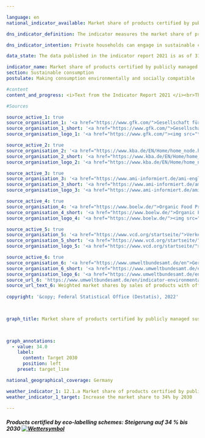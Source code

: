 ```yaml
---

language: en    
national_indicator_available: Market share of products certified by publicly managed eco-labelling schemes    

dns_indicator_definition: The indicator measures the market share of products with voluntary or mandatory ecolabels which are awarded according to criteria stipulated by government bodies.    

dns_indicator_intention: Private households can engage in sustainable consumption both directly and indirectly. Not only do their purchasing decisions influence their own ongoing impact on the environment, as energy-efficient vehicles or insulated homes require less energy to use and lead to lower emissions of greenhouse gases, but consumers can also purchase products that have been manufactured in particularly sustainable ways. The aim of the German Government is therefore to increase the market share of products certified by publicly managed ecolabelling schemes to 34% by 2030.    

data_state: The data published in the indicator report 2021 is as of 31.12.2020. The data shown on the DNS-Online-Platform is updated regularly, so that more current data may be available online than published in the indicator report 2021.    

indicator_name: Market share of products certified by publicly managed eco-labelling schemes    
section: Sustainable consumption    
postulate: Making consumption environmentally and socially compatible    

#content     
content_and_progress: <i>Text from the Indicator Report 2021 </i><br>The indicator is calculated on the basis of data from the consumer research institute GfK, the Federal Motor Transport Authority, the agricultural market information firm AMI, the Organic Food Production Alliance, the sustainable-mobility association Verkehrsclub Deutschland and the Federal Environment Agency. The latter has been calculating the indicator values for each reporting year since 2012.<br>The indicator is made up of the market share of products which either bear the highest category of EU energy label within their class or are certified by the EU Ecolabel, the Euro-leaf organic logo or the German Blue Angel. The EU energy label primarily addresses energy consumption and greenhouse gas emissions, while the other three ecolabels also take into account other threats to the environment such as pesticide use and harmful wastewater. The indicator is intended to show whether environmentally friendly product variants are replacing conventional ones in the market. Only a selection of product groups are examined, in part because limited data are available on turnover for products bearing sustainability labels. This also makes it possible to avoid certain products being counted more than once.<br>The indicator encompasses consumption in the fields of home life, mobility and nutrition. Household appliances such as refrigerators, washing machines, televisions and vacuum cleaners are assessed, as are light bulbs, foodstuffs, sanitary paper, detergents and cars. Since the markets for the individual product groups are of different sizes, the market shares are weighted according to the total turnover of the market in question. This is intended to prevent the indicator being distorted by products which have high shares of small niche markets. Furthermore, this means expenditure on environmentally friendly products can be considered in relation to the total expenditure of private households.<br>It is not possible to weight the market shares according to the market relevance of the respective product groups because the environmental labels address different categories (energy consumption, greenhouse gas emissions, material demand) that cannot be balanced against one another. This also makes it impossible to set out the environmental footprint, or comprehensive evaluation taking in several environmental categories, of each product group. Moreover, the indicator only covers goods newly brought into circulation in relation to the market as a whole. It thereby gives no indication as to whether the enhanced efficiency of an appliance results in a change in consumer behaviour and perhaps to an increase in consumption – the rebound effect. It also describes the market share on the basis of turnover. Given the price differences between products with and without the relevant ecolabels, this means no conclusions can be drawn about their numbers. It follows that a change in the indicator value might have been caused by price alterations within a product group.<br>Between 2012 and 2018, the market share of products certified by publicly managed ecolabelling schemes increased from 3.6% to 7.5%. This is equivalent to a turnover of EUR 23.8 billion in 2018. The indicator value sank in 2017 and 2018 relative to the previous year, which is not the desired direction of travel. Unless the trend is reversed and the market share is considerably increased, Germany will fall short of the 2030 target.    

#Sources    

source_active_1: true
source_organisation_1: '<a href="https://www.gfk.com/">Gesellschaft für Konsumforschung</a>'
source_organisation_1_short: '<a href="https://www.gfk.com/">Gesellschaft für Konsumforschung</a>'
source_organisation_logo_1: '<a href="https://www.gfk.com/"><img src="ttps://g205sdgs.github.io/sdg-indicators/public/logosEn/gfk.png" alt="Gesellschaft für Konsumforschung" title=" Click here to visit the homepage of the organizationGesellschaft für Konsumforschung" style="height:60px; width:148px; border: transparent"/></a>'

source_active_2: true
source_organisation_2: '<a href="https://www.kba.de/EN/Home/home_node.html">Federal Motor Transport Authority</a>'
source_organisation_2_short: '<a href="https://www.kba.de/EN/Home/home_node.html">Federal Motor Transport Authority</a>'
source_organisation_logo_2: '<a href="https://www.kba.de/EN/Home/home_node.html"><img src="ttps://g205sdgs.github.io/sdg-indicators/public/logosEn/kba.png" alt="Federal Motor Transport Authority" title=" Click here to visit the homepage of the organizationFederal Motor Transport Authority" style="height:60px; width:148px; border: transparent"/></a>'

source_active_3: true
source_organisation_3: '<a href="https://www.ami-informiert.de/ami-english/ami-about-us/about-us">Agricultural Market Information Company</a>'
source_organisation_3_short: '<a href="https://www.ami-informiert.de/ami-english/ami-about-us/about-us">Agricultural Market Information Company</a>'
source_organisation_logo_3: '<a href="https://www.ami-informiert.de/ami-english/ami-about-us/about-us"><img src="ttps://g205sdgs.github.io/sdg-indicators/public/logosEn/ami.png" alt="Agricultural Market Information Company" title=" Click here to visit the homepage of the organizationAgricultural Market Information Company" style="height:60px; width:148px; border: transparent"/></a>'

source_active_4: true
source_organisation_4: '<a href="https://www.boelw.de/">Organic Food Production Alliance</a>'
source_organisation_4_short: '<a href="https://www.boelw.de/">Organic Food Production Alliance</a>'
source_organisation_logo_4: '<a href="https://www.boelw.de/"><img src="ttps://g205sdgs.github.io/sdg-indicators/public/logosEn/bolw.png" alt="Organic Food Production Alliance" title=" Click here to visit the homepage of the organizationOrganic Food Production Alliance" style="height:60px; width:148px; border: transparent"/></a>'

source_active_5: true
source_organisation_5: '<a href="https://www.vcd.org/startseite/">Verkehrsclub Deutschland e.V.</a>'
source_organisation_5_short: '<a href="https://www.vcd.org/startseite/">Verkehrsclub Deutschland e.V.</a>'
source_organisation_logo_5: '<a href="https://www.vcd.org/startseite/"><img src="ttps://g205sdgs.github.io/sdg-indicators/public/logosEn/vcd.png" alt="Verkehrsclub Deutschland e.V." title=" Click here to visit the homepage of the organizationVerkehrsclub Deutschland e.V." style="height:60px; width:148px; border: transparent"/></a>'

source_active_6: true
source_organisation_6: '<a href="https://www.umweltbundesamt.de/en">German Environment Agency</a>'
source_organisation_6_short: '<a href="https://www.umweltbundesamt.de/en">German Environment Agency</a>'
source_organisation_logo_6: '<a href="https://www.umweltbundesamt.de/en"><img src="ttps://g205sdgs.github.io/sdg-indicators/public/logosEn/uba.png" alt="German Environment Agency" title=" Click here to visit the homepage of the organizationGerman Environment Agency" style="height:60px; width:148px; border: transparent"/></a>'
source_url_6: 'https://www.umweltbundesamt.de/en/indicator-environmentally-friendly-consumption'
source_url_text_6: Weighted market shares by sales of products with official eco-labels
    
copyright: '&copy; Federal Statistical Office (Destatis), 2022'    

    

graph_title: Market share of products certified by publicly managed sustainability labelling schemes    

    

graph_annotations:
  - value: 34.0
    label:
      content: Target 2030
      position: left
    preset: target_line    

national_geographical_coverage: Germany    

weather_indicator_1: 12.1.a Market share of products certified by publicly managed eco-labelling schemes
weather_indicator_1_target: Increase the market share to 34% by 2030
    
---
```



<div>
  <div class="my-header">
    <h5>Products certified by eco-labelling schemes: Steigerung auf 34&nbsp;% bis 2030
      <a href="www.dnsUpgradeEnvironment.github.io/dns-indicators/en/status"><img src="https://g205sdgs.github.io/sdg-indicators/public/Wettersymbole/Wolke.png" title="Text will follow soon" alt="Wettersymbol"/>
      </a>
    </h5>
  </div>
  <div class="my-header-note">
  </div>
</div>